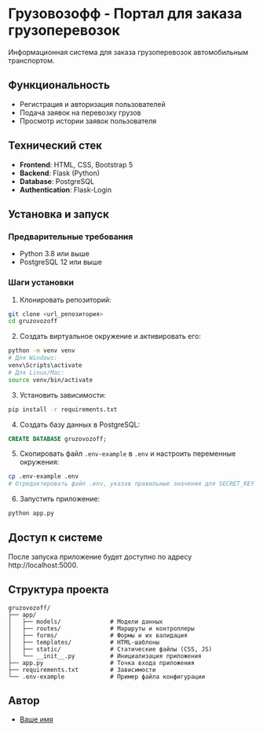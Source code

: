 # Грузовозофф - Портал для заказа грузоперевозок

Информационная система для заказа грузоперевозок автомобильным транспортом.

## Функциональность

- Регистрация и авторизация пользователей
- Подача заявок на перевозку грузов
- Просмотр истории заявок пользователя

## Технический стек

- **Frontend**: HTML, CSS, Bootstrap 5
- **Backend**: Flask (Python)
- **Database**: PostgreSQL
- **Authentication**: Flask-Login

## Установка и запуск

### Предварительные требования

- Python 3.8 или выше
- PostgreSQL 12 или выше

### Шаги установки

1. Клонировать репозиторий:

```bash
git clone <url_репозитория>
cd gruzovozoff
```

2. Создать виртуальное окружение и активировать его:

```bash
python -m venv venv
# Для Windows:
venv\Scripts\activate
# Для Linux/Mac:
source venv/bin/activate
```

3. Установить зависимости:

```bash
pip install -r requirements.txt
```

4. Создать базу данных в PostgreSQL:

```sql
CREATE DATABASE gruzovozoff;
```

5. Скопировать файл `.env-example` в `.env` и настроить переменные окружения:

```bash
cp .env-example .env
# Отредактировать файл .env, указав правильные значения для SECRET_KEY и DATABASE_URL
```

6. Запустить приложение:

```bash
python app.py
```

## Доступ к системе

После запуска приложение будет доступно по адресу http://localhost:5000.

## Структура проекта

```
gruzovozoff/
├── app/
│   ├── models/              # Модели данных
│   ├── routes/              # Маршруты и контроллеры
│   ├── forms/               # Формы и их валидация
│   ├── templates/           # HTML-шаблоны
│   ├── static/              # Статические файлы (CSS, JS)
│   └── __init__.py          # Инициализация приложения
├── app.py                   # Точка входа приложения
├── requirements.txt         # Зависимости
└── .env-example             # Пример файла конфигурации
```

## Автор

- [Ваше имя](mailto:your.email@example.com) 